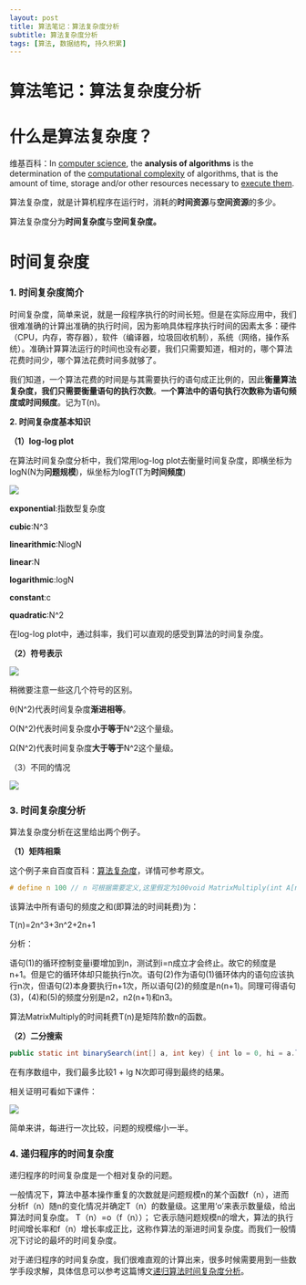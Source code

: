 ```yaml
---
layout: post
title: 算法笔记：算法复杂度分析
subtitle: 算法复杂度分析
tags: [算法, 数据结构, 持久积累]
---
```




# 算法笔记：算法复杂度分析

# 什么是算法复杂度？

维基百科：In [computer science](https://en.wikipedia.org/wiki/Computer_science), the **analysis of algorithms** is the determination of the [computational complexity](https://en.wikipedia.org/wiki/Computational_complexity) of algorithms, that is the amount of time, storage and/or other resources necessary to [execute them](https://en.wikipedia.org/wiki/Computation).

算法复杂度，就是计算机程序在运行时，消耗的**时间资源**与**空间资源**的多少。

算法复杂度分为**时间复杂度**与**空间复杂度。**

# 时间复杂度

### 1\. 时间复杂度简介

时间复杂度，简单来说，就是一段程序执行的时间长短。但是在实际应用中，我们很难准确的计算出准确的执行时间，因为影响具体程序执行时间的因素太多：硬件（CPU，内存，寄存器），软件（编译器，垃圾回收机制），系统（网络，操作系统）。准确计算算法运行的时间也没有必要，我们只需要知道，相对的，哪个算法花费时间少，哪个算法花费时间多就够了。

我们知道，一个算法花费的时间是与其需要执行的语句成正比例的，因此**衡量算法复杂度，我们只需要衡量语句的执行次数**。**一个算法中的语句执行次数称为语句频度或时间频度**。记为T(n)。

**2\. 时间复杂度基本知识**

**（1）log\-log plot**

在算法时间复杂度分析中，我们常用log\-log plot去衡量时间复杂度，即横坐标为logN(N为**问题规模**)，纵坐标为logT(T为**时间频度**)

![](https://img-blog.csdnimg.cn/2019040111035687.png?x-oss-process=image/watermark,type_ZmFuZ3poZW5naGVpdGk,shadow_10,text_aHR0cHM6Ly9ibG9nLmNzZG4ubmV0L2Nhb3ppeHVhbjk4NzI0,size_16,color_FFFFFF,t_70)

**exponential**:指数型复杂度

**cubic**:N^3

**linearithmic**:NlogN

**linear**:N

**logarithmic**:logN

**constant**:c

**quadratic**:N^2

在log\-log plot中，通过斜率，我们可以直观的感受到算法的时间复杂度。

**（2）符号表示**

**![](https://img-blog.csdnimg.cn/20190401110956384.png?x-oss-process=image/watermark,type_ZmFuZ3poZW5naGVpdGk,shadow_10,text_aHR0cHM6Ly9ibG9nLmNzZG4ubmV0L2Nhb3ppeHVhbjk4NzI0,size_16,color_FFFFFF,t_70)**

稍微要注意一些这几个符号的区别。

θ(N^2)代表时间复杂度**渐进相等**。

O(N^2)代表时间复杂度**小于等于**N^2这个量级。

Ω(N^2)代表时间复杂度**大于等于**N^2这个量级。

（3）不同的情况

![](https://img-blog.csdnimg.cn/20190401143403745.png?x-oss-process=image/watermark,type_ZmFuZ3poZW5naGVpdGk,shadow_10,text_aHR0cHM6Ly9ibG9nLmNzZG4ubmV0L2Nhb3ppeHVhbjk4NzI0,size_16,color_FFFFFF,t_70)

### 3\. 时间复杂度分析

算法复杂度分析在这里给出两个例子。

**（1）矩阵相乘**

这个例子来自百度百科：[算法复杂度](https://baike.baidu.com/item/%E7%AE%97%E6%B3%95%E5%A4%8D%E6%9D%82%E5%BA%A6/210801?fr=aladdin#2)，详情可参考原文。

```cpp
# define n 100 // n 可根据需要定义,这里假定为100void MatrixMultiply(int A[n][n]，int B [n][n]，int C[n][n]){ //右边列为各语句的频度    int i ,j ,k;    for(i=0; i<n;i++) //n    for (j=0;j<n;j++) { //n*n        C[i][j]=0; //n²        for (k=0; k<n; k++) //n²*n        C[i][j]=C[i][j]+A[i][k]*B[k][j];//n³    }}
```

该算法中所有语句的频度之和(即算法的时间耗费)为：

T(n)=2n^3+3n^2+2n+1

分析：

语句(1)的循环控制变量i要增加到n，测试到i=n成立才会终止。故它的频度是n+1。但是它的循环体却只能执行n次。语句(2)作为语句(1)循环体内的语句应该执行n次，但语句(2)本身要执行n+1次，所以语句(2)的频度是n(n+1)。同理可得语句(3)，(4)和(5)的频度分别是n2，n2(n+1)和n3。

算法MatrixMultiply的时间耗费T(n)是矩阵阶数n的函数。

**（2）二分搜索**

```java
public static int binarySearch(int[] a, int key) { int lo = 0, hi = a.length-1; while (lo <= hi) { int mid = lo + (hi - lo) / 2; if (key < a[mid]) hi = mid - 1; else if (key > a[mid]) lo = mid + 1; else return mid; } return -1; }
```

在有序数组中，我们最多比较1 + lg N次即可得到最终的结果。

相关证明可看如下课件：

![](https://img-blog.csdnimg.cn/20190401143146528.png?x-oss-process=image/watermark,type_ZmFuZ3poZW5naGVpdGk,shadow_10,text_aHR0cHM6Ly9ibG9nLmNzZG4ubmV0L2Nhb3ppeHVhbjk4NzI0,size_16,color_FFFFFF,t_70)

简单来讲，每进行一次比较，问题的规模缩小一半。

### 4\. 递归程序的时间复杂度

递归程序的时间复杂度是一个相对复杂的问题。

一般情况下，算法中基本操作重复的次数就是问题规模n的某个函数f（n），进而分析f（n）随n的变化情况并确定T（n）的数量级。这里用‘o’来表示数量级，给出算法时间复杂度。
T（n）=o（f（n））；
它表示随问题规模n的增大，算法的执行时间增长率和f（n）增长率成正比，这称作算法的渐进时间复杂度。而我们一般情况下讨论的最坏的时间复杂度。

对于递归程序的时间复杂度，我们很难直观的计算出来，很多时候需要用到一些数学手段求解，具体信息可以参考这篇博文[递归算法时间复杂度分析](https://blog.csdn.net/u013185349/article/details/82744323)。